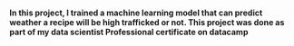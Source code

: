 #### In this project, I trained a machine learning model that can predict weather a recipe will be high trafficked or not. This project was done as part of my data scientist Professional certificate on datacamp
